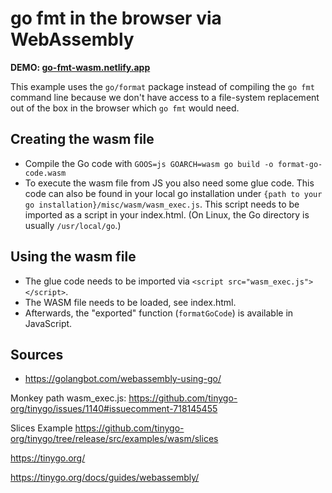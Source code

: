 # go fmt in the browser via WebAssembly

**DEMO: [go-fmt-wasm.netlify.app](go-fmt-wasm.netlify.app)**

This example uses the `go/format` package instead of compiling the `go fmt` command line because we don't have access to a file-system replacement out of the box in the browser which `go fmt` would need.

## Creating the wasm file
- Compile the Go code with `GOOS=js GOARCH=wasm go build -o format-go-code.wasm`
- To execute the wasm file from JS you also need some glue code. This code can also be found in your local go installation under `{path to your go installation}/misc/wasm/wasm_exec.js`. This script needs to be imported as a script in your index.html. (On Linux, the Go directory is usually `/usr/local/go`.)

## Using the wasm file
- The glue code needs to be imported via `<script src="wasm_exec.js"></script>`.
- The WASM file needs to be loaded, see index.html.
- Afterwards, the "exported" function (`formatGoCode`) is available in JavaScript.

## Sources
- https://golangbot.com/webassembly-using-go/


Monkey path wasm_exec.js:
https://github.com/tinygo-org/tinygo/issues/1140#issuecomment-718145455

Slices Example
https://github.com/tinygo-org/tinygo/tree/release/src/examples/wasm/slices

https://tinygo.org/

https://tinygo.org/docs/guides/webassembly/